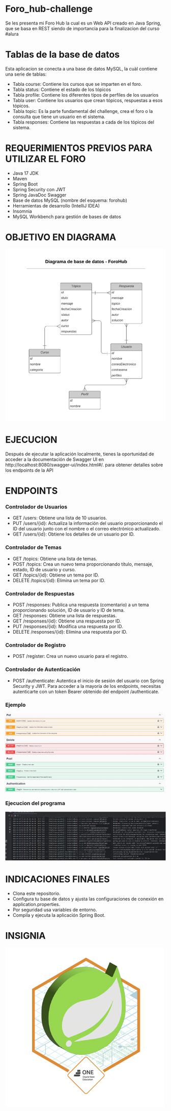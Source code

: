 # Foro_hub-challenge
Se les presenta mi Foro Hub la cual es un Web API  creado en Java Spring, que se basa en REST siendo de importancia para la finalizacion del curso #alura
<h1>Tablas de la base de datos</h1>

Esta aplicacion se conecta a una base de datos MySQL, la cuàl contiene una serie de tablas:

<ul>
  <li>Tabla course: Contiene los cursos que se imparten en el foro.</li>
  <li>Tabla status: Contiene el estado de los tópicos </li>
  <li>Tabla profile: Contiene los diferentes tipos de perfiles de los usuarios </li>
  <li>Tabla user: Contiene los usuarios que crean tópicos, respuestas a esos tópicos.</li>
  <li>Tabla topic: Es la parte fundamental del challenge, crea el foro o la consulta que tiene un usuario en el sistema.</li>
  <li>Tabla responses: Contiene las respuestas a cada de los tópicos del sistema.</li>
  
</ul>
<h1>REQUERIMIENTOS PREVIOS PARA UTILIZAR EL FORO </h1>
<ul>
  <li>  Java 17 JDK </li>
  <li>Maven</li>
  <li>Spring Boot</li>
  <li>Spring Security con JWT</li>
  <li>Spring JavaDoc Swagger</li>
  <li>Base de datos MySQL (nombre del esquema: forohub)</li>
  <li>Herramientas de desarrollo (IntelliJ IDEA) </li>
  <li>Insomnia </li>
  <li> MySQL Workbench para gestión de bases de datos</li>
</ul>
<H1>OBJETIVO EN DIAGRAMA</H1>
<img src="https://github.com/DanielOrtz/Foro_hub-challenge/blob/main/Imagenes%20readme/diagrama_base_de_datos_forohub.png">

<H1>EJECUCION</H1>
Después de ejecutar la aplicación localmente, tienes la oportunidad de acceder a la documentación de Swagger UI en http://localhost:8080/swagger-ui/index.html#/. para obtener detalles sobre los endpoints de la API 
<H1>ENDPOINTS</H1>
<H3>Controlador de Usuarios</H3>
<ul>
 <li>GET /users: Obtiene una lista de 10 usuarios.</li>
 <li>PUT /users/{id}: Actualiza la información del usuario proporcionando el ID del usuario junto con el nombre o el correo electrónico actualizado.</li>
 <li>GET /users/{id}: Obtiene los detalles de un usuario por ID.</li>
</ul>
<H3> Controlador de Temas </H3>
<ul>
 <li>GET /topics: Obtiene una lista de temas.</li>
 <li>POST /topics: Crea un nuevo tema proporcionando título, mensaje, estado, ID de usuario y curso.</li>
 <li>GET /topics/{id}: Obtiene un tema por ID.</li>
   <li> DELETE /topics/{id}: Elimina un tema por ID.</li>
</ul>

<H3> Controlador de Respuestas </H3>
<ul>
<li>POST /responses: Publica una respuesta (comentario) a un tema proporcionando solución, ID de usuario y ID de tema.</li>
<li>GET /responses: Obtiene una lista de respuestas.</li>
<li>GET /responses/{id}: Obtiene una respuesta por ID.</li>
<li>PUT /responses/{id}: Modifica una respuesta por ID.</li>
<li>DELETE /responses/{id}: Elimina una respuesta por ID.</li>
</ul>

<H3> Controlador de Registro </H3>
<ul>
<li>POST /register: Crea un nuevo usuario para el registro.</li>
</ul>
<H3> Controlador de Autenticación </H3>
<ul>
<li>POST /authenticate: Autentica el inicio de sesión del usuario con Spring Security y JWT. Para acceder a la mayoría de los endpoints, necesitas autenticarte con un token Bearer obtenido del endpoint /authenticate.</li>
</ul>
<H3>Ejemplo</H3>
<img src="https://github.com/DanielOrtz/Foro_hub-challenge/blob/main/Imagenes%20readme/ejemplo.JPG">
<h3>Ejecucion del programa
</h3>
<img src="https://github.com/DanielOrtz/Foro_hub-challenge/blob/main/Imagenes%20readme/ejecucion.JPG">
<h1>INDICACIONES FINALES</h1>
<ul>
 <li>Clona este repositorio.</li>
 <li>Configura tu base de datos y ajusta las configuraciones de conexión en application.properties.</li>
 <li>Por seguridad usa variables de entorno.</li>
 <li>Compila y ejecuta la aplicación Spring Boot.</li>
</ul>
<H1>INSIGNIA</H1>
<img src="https://github.com/DanielOrtz/Foro_hub-challenge/blob/main/Badge-Spring.png">
